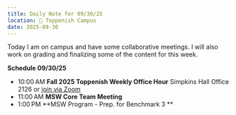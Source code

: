 ```yaml
---
title: Daily Note for 09/30/25
location: 🏫 Toppenish Campus
date: 2025-09-30
---
```

Today I am on campus and have some collaborative meetings. I will also work on grading and finalizing some of the content for this week.

**Schedule 09/30/25**

- 10:00 AM **Fall 2025 Toppenish Weekly Office Hour** Simpkins Hall Office 2126 or [join via Zoom](https://heritage.zoom.us/my/dr.jacob)
- 11:00 AM **MSW Core Team Meeting**
- 1:00 PM **MSW Program - Prep. for Benchmark 3 **
